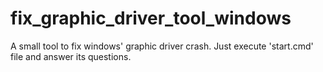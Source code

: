 # fix_graphic_driver_tool_windows
A small tool to fix windows' graphic driver crash. Just execute 'start.cmd' file and answer its questions.
